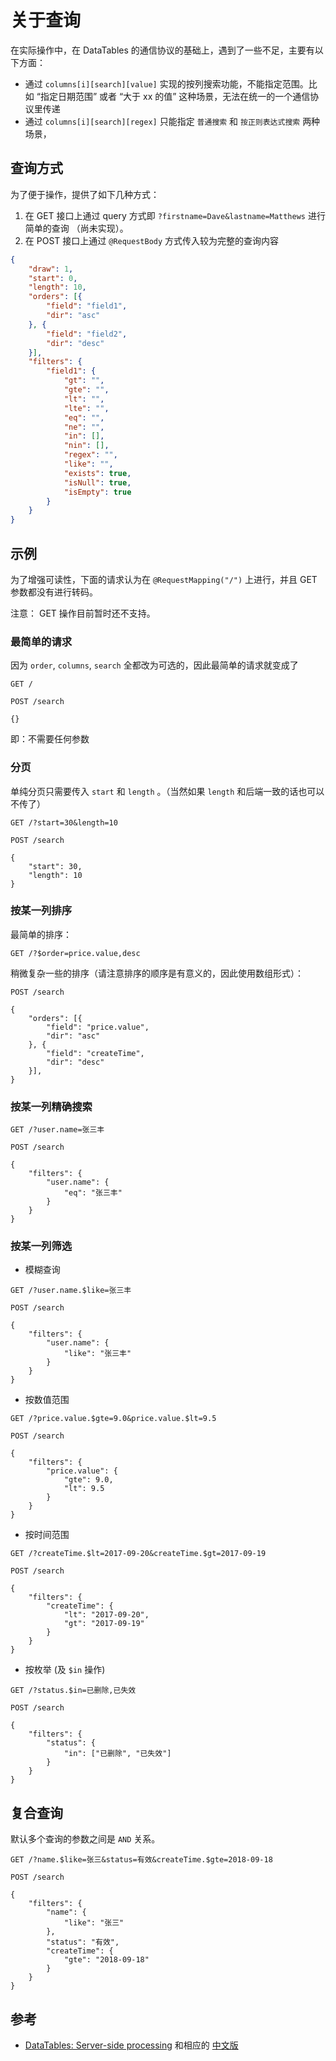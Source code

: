 # 关于查询 #

在实际操作中，在 DataTables 的通信协议的基础上，遇到了一些不足，主要有以下方面：

* 通过 `columns[i][search][value]` 实现的按列搜索功能，不能指定范围。比如 “指定日期范围” 或者 “大于 xx 的值” 这种场景，无法在统一的一个通信协议里传递
* 通过 `columns[i][search][regex]` 只能指定 `普通搜索` 和 `按正则表达式搜索` 两种场景，

## 查询方式 ##

为了便于操作，提供了如下几种方式：

1. 在 GET 接口上通过 query 方式即 `?firstname=Dave&lastname=Matthews` 进行简单的查询 （尚未实现）。
2. 在 POST 接口上通过 `@RequestBody` 方式传入较为完整的查询内容

```json
{
    "draw": 1,
    "start": 0,
    "length": 10,
    "orders": [{
        "field": "field1",
        "dir": "asc"
    }, {
        "field": "field2",
        "dir": "desc"
    }],
    "filters": {
        "field1": {
            "gt": "",
            "gte": "",
            "lt": "",
            "lte": "",
            "eq": "",
            "ne": "",
            "in": [],
            "nin": [],
            "regex": "",
            "like": "",
            "exists": true,
            "isNull": true,
            "isEmpty": true
        }
    }
}
```

## 示例 ##

为了增强可读性，下面的请求认为在 `@RequestMapping("/")` 上进行，并且 GET 参数都没有进行转码。

注意： GET 操作目前暂时还不支持。

### 最简单的请求 ###

因为 `order`, `columns`, `search` 全都改为可选的，因此最简单的请求就变成了

```http
GET /
```

```http
POST /search

{}
```

即：不需要任何参数

### 分页 ###

单纯分页只需要传入 `start` 和 `length` 。（当然如果 `length` 和后端一致的话也可以不传了）

```http
GET /?start=30&length=10
```

```http
POST /search

{
    "start": 30,
    "length": 10
}
```

### 按某一列排序 ###

最简单的排序：

```http
GET /?$order=price.value,desc
```

稍微复杂一些的排序（请注意排序的顺序是有意义的，因此使用数组形式）：

```http
POST /search

{
    "orders": [{
        "field": "price.value",
        "dir": "asc"
    }, {
        "field": "createTime",
        "dir": "desc"
    }],
}
```

### 按某一列精确搜索 ###

```http
GET /?user.name=张三丰
```

```http
POST /search

{
    "filters": {
        "user.name": {
            "eq": "张三丰"
        }
    }
}
```

### 按某一列筛选 ###

* 模糊查询

```http
GET /?user.name.$like=张三丰
```

```http
POST /search

{
    "filters": {
        "user.name": {
            "like": "张三丰"
        }
    }
}
```

* 按数值范围

```http
GET /?price.value.$gte=9.0&price.value.$lt=9.5
```

```http
POST /search

{
    "filters": {
        "price.value": {
            "gte": 9.0,
            "lt": 9.5
        }
    }
}
```

* 按时间范围

```http
GET /?createTime.$lt=2017-09-20&createTime.$gt=2017-09-19
```

```http
POST /search

{
    "filters": {
        "createTime": {
            "lt": "2017-09-20",
            "gt": "2017-09-19"
        }
    }
}

```

* 按枚举 (及 `$in` 操作)

```http
GET /?status.$in=已删除,已失效
```

```http
POST /search

{
    "filters": {
        "status": {
            "in": ["已删除", "已失效"]
        }
    }
}
```

## 复合查询 ##

默认多个查询的参数之间是 `AND` 关系。

```http
GET /?name.$like=张三&status=有效&createTime.$gte=2018-09-18
```

```http
POST /search

{
    "filters": {
        "name": {
            "like": "张三"
        },
        "status": "有效",
        "createTime": {
            "gte": "2018-09-18"
        }
    }
}

```

## 参考 ##

* [DataTables: Server-side processing](https://datatables.net/manual/server-side) 和相应的 [中文版](http://datatables.club/manual/server-side.html)
